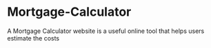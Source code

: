 # Mortgage-Calculator
A Mortgage Calculator website is a useful online tool that helps users estimate the costs
